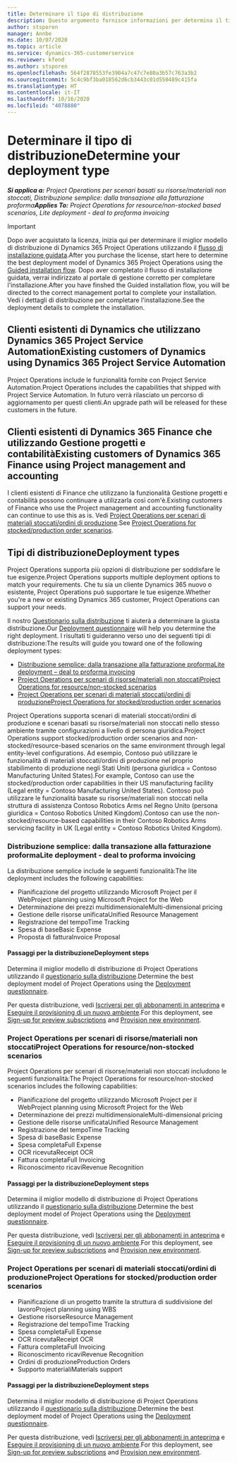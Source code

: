 ```yaml
---
title: Determinare il tipo di distribuzione
description: Questo argomento fornisce informazioni per determina il tipo di distribuzione di Project Operations giusto per la tua azienda.
author: stsporen
manager: Annbe
ms.date: 10/07/2020
ms.topic: article
ms.service: dynamics-365-customerservice
ms.reviewer: kfend
ms.author: stsporen
ms.openlocfilehash: 564f2878553fe3904a7c47c7e80a3b57c763a3b2
ms.sourcegitcommit: 5c4c9bf3ba018562d6cb3443c01d550489c415fa
ms.translationtype: HT
ms.contentlocale: it-IT
ms.lasthandoff: 10/16/2020
ms.locfileid: "4078880"
---
```

# <a name="determine-your-deployment-type"></a><span data-ttu-id="7cb0e-103">Determinare il tipo di distribuzione</span><span class="sxs-lookup"><span data-stu-id="7cb0e-103">Determine your deployment type</span></span>

<span data-ttu-id="7cb0e-104">_**Si applica a:** Project Operations per scenari basati su risorse/materiali non stoccati, Distribuzione semplice: dalla transazione alla fatturazione proforma_</span><span class="sxs-lookup"><span data-stu-id="7cb0e-104">_**Applies To:** Project Operations for resource/non-stocked based scenarios, Lite deployment - deal to proforma invoicing_</span></span>

> [!IMPORTANT]
> <span data-ttu-id="7cb0e-105">Dopo aver acquistato la licenza, inizia qui per determinare il miglior modello di distribuzione di Dynamics 365 Project Operations utilizzando il [flusso di installazione guidata](https://aka.ms/provisionprojectoperations).</span><span class="sxs-lookup"><span data-stu-id="7cb0e-105">After you purchase the license, start here to determine the best deployment model of Dynamics 365 Project Operations using the [Guided installation flow](https://aka.ms/provisionprojectoperations).</span></span>
> <span data-ttu-id="7cb0e-106">Dopo aver completato il flusso di installazione guidata, verrai indirizzato al portale di gestione corretto per completare l'installazione.</span><span class="sxs-lookup"><span data-stu-id="7cb0e-106">After you have finshed the Guided installation flow, you will be directed to the correct management portal to complete your installation.</span></span> <span data-ttu-id="7cb0e-107">Vedi i dettagli di distribuzione per completare l'installazione.</span><span class="sxs-lookup"><span data-stu-id="7cb0e-107">See the deployment details to complete the installation.</span></span>


## <a name="existing-customers-of-dynamics-using-dynamics-365-project-service-automation"></a><span data-ttu-id="7cb0e-108">Clienti esistenti di Dynamics che utilizzano Dynamics 365 Project Service Automation</span><span class="sxs-lookup"><span data-stu-id="7cb0e-108">Existing customers of Dynamics using Dynamics 365 Project Service Automation</span></span>
<span data-ttu-id="7cb0e-109">Project Operations include le funzionalità fornite con Project Service Automation.</span><span class="sxs-lookup"><span data-stu-id="7cb0e-109">Project Operations includes the capabilities that shipped with Project Service Automation.</span></span> <span data-ttu-id="7cb0e-110">In futuro verrà rilasciato un percorso di aggiornamento per questi clienti.</span><span class="sxs-lookup"><span data-stu-id="7cb0e-110">An upgrade path will be released for these customers in the future.</span></span>

## <a name="existing-customers-of-dynamics-365-finance-using-project-management-and-accounting"></a><span data-ttu-id="7cb0e-111">Clienti esistenti di Dynamics 365 Finance che utilizzando Gestione progetti e contabilità</span><span class="sxs-lookup"><span data-stu-id="7cb0e-111">Existing customers of Dynamics 365 Finance using Project management and accounting</span></span> 

<span data-ttu-id="7cb0e-112">I clienti esistenti di Finance che utilizzano la funzionalità Gestione progetti e contabilità possono continuare a utilizzarla così com'è.</span><span class="sxs-lookup"><span data-stu-id="7cb0e-112">Existing customers of Finance who use the Project management and accounting functionality can continue to use this as is.</span></span> <span data-ttu-id="7cb0e-113">Vedi [Project Operations per scenari di materiali stoccati/ordini di produzione](#pma).</span><span class="sxs-lookup"><span data-stu-id="7cb0e-113">See [Project Operations for stocked/production order scenarios](#pma).</span></span>


## <a name="deployment-types"></a><span data-ttu-id="7cb0e-114">Tipi di distribuzione</span><span class="sxs-lookup"><span data-stu-id="7cb0e-114">Deployment types</span></span>
<span data-ttu-id="7cb0e-115">Project Operations supporta più opzioni di distribuzione per soddisfare le tue esigenze.</span><span class="sxs-lookup"><span data-stu-id="7cb0e-115">Project Operations supports multiple deployment options to match your requirements.</span></span> <span data-ttu-id="7cb0e-116">Che tu sia un cliente Dynamics 365 nuovo o esistente, Project Operations può supportare le tue esigenze.</span><span class="sxs-lookup"><span data-stu-id="7cb0e-116">Whether you're a new or existing Dynamics 365 customer, Project Operations can support your needs.</span></span>

<span data-ttu-id="7cb0e-117">Il nostro [Questionario sulla distribuzione](https://aka.ms/provisionprojectoperations) ti aiuterà a determinare la giusta distribuzione.</span><span class="sxs-lookup"><span data-stu-id="7cb0e-117">Our [Deployment questionnaire](https://aka.ms/provisionprojectoperations) will help you determine the right deployment.</span></span> <span data-ttu-id="7cb0e-118">I risultati ti guideranno verso uno dei seguenti tipi di distribuzione:</span><span class="sxs-lookup"><span data-stu-id="7cb0e-118">The results will guide you toward one of the following deployment types:</span></span>

- [<span data-ttu-id="7cb0e-119">Distribuzione semplice: dalla transazione alla fatturazione proforma</span><span class="sxs-lookup"><span data-stu-id="7cb0e-119">Lite deployment – deal to proforma invoicing</span></span>](#lite)
- [<span data-ttu-id="7cb0e-120">Project Operations per scenari di risorse/materiali non stoccati</span><span class="sxs-lookup"><span data-stu-id="7cb0e-120">Project Operations for resource/non-stocked scenarios</span></span>](#integrated)
- [<span data-ttu-id="7cb0e-121">Project Operations per scenari di materiali stoccati/ordini di produzione</span><span class="sxs-lookup"><span data-stu-id="7cb0e-121">Project Operations for stocked/production order scenarios</span></span>](#pma)

<span data-ttu-id="7cb0e-122">Project Operations supporta scenari di materiali stoccati/ordini di produzione e scenari basati su risorse/materiali non stoccati nello stesso ambiente tramite configurazioni a livello di persona giuridica.</span><span class="sxs-lookup"><span data-stu-id="7cb0e-122">Project Operations support stocked/production order scenarios and non-stocked/resource-based scenarios on the same environment through legal entity-level configurations.</span></span> <span data-ttu-id="7cb0e-123">Ad esempio, Contoso può utilizzare le funzionalità di materiali stoccati/ordini di produzione nel proprio stabilimento di produzione negli Stati Uniti (persona giuridica = Contoso Manufacturing United States).</span><span class="sxs-lookup"><span data-stu-id="7cb0e-123">For example, Contoso can use the stocked/production order capabilities in their US manufacturing facility (Legal entity = Contoso Manufacturing United States).</span></span> <span data-ttu-id="7cb0e-124">Contoso può utilizzare le funzionalità basate su risorse/materiali non stoccati nella struttura di assistenza Contoso Robotics Arms nel Regno Unito (persona giuridica = Contoso Robotics United Kingdom).</span><span class="sxs-lookup"><span data-stu-id="7cb0e-124">Contoso can use the non-stocked/resource-based capabilities in their Contoso Robotics Arms servicing facility in UK (Legal entity = Contoso Robotics United Kingdom).</span></span>

### <a name="lite-deployment---deal-to-proforma-invoicing"></a><a  name="lite"></a><span data-ttu-id="7cb0e-125">Distribuzione semplice: dalla transazione alla fatturazione proforma</span><span class="sxs-lookup"><span data-stu-id="7cb0e-125">Lite deployment - deal to proforma invoicing</span></span>

<span data-ttu-id="7cb0e-126">La distribuzione semplice include le seguenti funzionalità:</span><span class="sxs-lookup"><span data-stu-id="7cb0e-126">The lite deployment includes the following capabilities:</span></span>

- <span data-ttu-id="7cb0e-127">Pianificazione del progetto utilizzando Microsoft Project per il Web</span><span class="sxs-lookup"><span data-stu-id="7cb0e-127">Project planning using Microsoft Project for the Web</span></span>
- <span data-ttu-id="7cb0e-128">Determinazione dei prezzi multidimensionale</span><span class="sxs-lookup"><span data-stu-id="7cb0e-128">Multi-dimensional pricing</span></span>
- <span data-ttu-id="7cb0e-129">Gestione delle risorse unificata</span><span class="sxs-lookup"><span data-stu-id="7cb0e-129">Unified Resource Management</span></span>
- <span data-ttu-id="7cb0e-130">Registrazione del tempo</span><span class="sxs-lookup"><span data-stu-id="7cb0e-130">Time Tracking</span></span>
- <span data-ttu-id="7cb0e-131">Spesa di base</span><span class="sxs-lookup"><span data-stu-id="7cb0e-131">Basic Expense</span></span>
- <span data-ttu-id="7cb0e-132">Proposta di fattura</span><span class="sxs-lookup"><span data-stu-id="7cb0e-132">Invoice Proposal</span></span>

#### <a name="deployment-steps"></a><span data-ttu-id="7cb0e-133">Passaggi per la distribuzione</span><span class="sxs-lookup"><span data-stu-id="7cb0e-133">Deployment steps</span></span>
<span data-ttu-id="7cb0e-134">Determina il miglior modello di distribuzione di Project Operations utilizzando il [questionario sulla distribuzione](https://aka.ms/provisionprojectoperations).</span><span class="sxs-lookup"><span data-stu-id="7cb0e-134">Determine the best deployment model of Project Operations using the [Deployment questionnaire](https://aka.ms/provisionprojectoperations).</span></span>

<span data-ttu-id="7cb0e-135">Per questa distribuzione, vedi [Iscriversi per gli abbonamenti in anteprima](lite-preview-subscription-sign-up.md) e [Eseguire il provisioning di un nuovo ambiente](lite-deployment.md).</span><span class="sxs-lookup"><span data-stu-id="7cb0e-135">For this deployment, see [Sign-up for preview subscriptions](lite-preview-subscription-sign-up.md) and [Provision new environment](lite-deployment.md).</span></span> 


### <a name="project-operations-for-resourcenon-stocked-scenarios"></a><a name="integrated"></a><span data-ttu-id="7cb0e-136">Project Operations per scenari di risorse/materiali non stoccati</span><span class="sxs-lookup"><span data-stu-id="7cb0e-136">Project Operations for resource/non-stocked scenarios</span></span>
<span data-ttu-id="7cb0e-137">Project Operations per scenari di risorse/materiali non stoccati includono le seguenti funzionalità:</span><span class="sxs-lookup"><span data-stu-id="7cb0e-137">The Project Operations for resource/non-stocked scenarios includes the following capabilities:</span></span>
  
- <span data-ttu-id="7cb0e-138">Pianificazione del progetto utilizzando Microsoft Project per il Web</span><span class="sxs-lookup"><span data-stu-id="7cb0e-138">Project planning using Microsoft Project for the Web</span></span>
- <span data-ttu-id="7cb0e-139">Determinazione dei prezzi multidimensionale</span><span class="sxs-lookup"><span data-stu-id="7cb0e-139">Multi-dimensional pricing</span></span>
- <span data-ttu-id="7cb0e-140">Gestione delle risorse unificata</span><span class="sxs-lookup"><span data-stu-id="7cb0e-140">Unified Resource Management</span></span>
- <span data-ttu-id="7cb0e-141">Registrazione del tempo</span><span class="sxs-lookup"><span data-stu-id="7cb0e-141">Time Tracking</span></span>
- <span data-ttu-id="7cb0e-142">Spesa di base</span><span class="sxs-lookup"><span data-stu-id="7cb0e-142">Basic Expense</span></span>
- <span data-ttu-id="7cb0e-143">Spesa completa</span><span class="sxs-lookup"><span data-stu-id="7cb0e-143">Full Expense</span></span>
- <span data-ttu-id="7cb0e-144">OCR ricevuta</span><span class="sxs-lookup"><span data-stu-id="7cb0e-144">Receipt OCR</span></span>
- <span data-ttu-id="7cb0e-145">Fattura completa</span><span class="sxs-lookup"><span data-stu-id="7cb0e-145">Full Invoicing</span></span>
- <span data-ttu-id="7cb0e-146">Riconoscimento ricavi</span><span class="sxs-lookup"><span data-stu-id="7cb0e-146">Revenue Recognition</span></span>

#### <a name="deployment-steps"></a><span data-ttu-id="7cb0e-147">Passaggi per la distribuzione</span><span class="sxs-lookup"><span data-stu-id="7cb0e-147">Deployment steps</span></span>
<span data-ttu-id="7cb0e-148">Determina il miglior modello di distribuzione di Project Operations utilizzando il [questionario sulla distribuzione](https://aka.ms/provisionprojectoperations).</span><span class="sxs-lookup"><span data-stu-id="7cb0e-148">Determine the best deployment model of Project Operations using the [Deployment questionnaire](https://aka.ms/provisionprojectoperations).</span></span>

<span data-ttu-id="7cb0e-149">Per questa distribuzione, vedi [Iscriversi per gli abbonamenti in anteprima](resource-sign-up-preview-subscription.md) e [Eseguire il provisioning di un nuovo ambiente](resource-provision-new-environment.md).</span><span class="sxs-lookup"><span data-stu-id="7cb0e-149">For this deployment, see [Sign-up for preview subscriptions](resource-sign-up-preview-subscription.md) and [Provision new environment](resource-provision-new-environment.md).</span></span> 


### <a name="project-operations-for-stockedproduction-order-scenarios"></a><a name="pma"></a><span data-ttu-id="7cb0e-150">Project Operations per scenari di materiali stoccati/ordini di produzione</span><span class="sxs-lookup"><span data-stu-id="7cb0e-150">Project Operations for stocked/production order scenarios</span></span>

- <span data-ttu-id="7cb0e-151">Pianificazione di un progetto tramite la struttura di suddivisione del lavoro</span><span class="sxs-lookup"><span data-stu-id="7cb0e-151">Project planning using WBS</span></span>
- <span data-ttu-id="7cb0e-152">Gestione risorse</span><span class="sxs-lookup"><span data-stu-id="7cb0e-152">Resource Management</span></span>
- <span data-ttu-id="7cb0e-153">Registrazione del tempo</span><span class="sxs-lookup"><span data-stu-id="7cb0e-153">Time Tracking</span></span>
- <span data-ttu-id="7cb0e-154">Spesa completa</span><span class="sxs-lookup"><span data-stu-id="7cb0e-154">Full Expense</span></span>
- <span data-ttu-id="7cb0e-155">OCR ricevuta</span><span class="sxs-lookup"><span data-stu-id="7cb0e-155">Receipt OCR</span></span>
- <span data-ttu-id="7cb0e-156">Fattura completa</span><span class="sxs-lookup"><span data-stu-id="7cb0e-156">Full Invoicing</span></span>
- <span data-ttu-id="7cb0e-157">Riconoscimento ricavi</span><span class="sxs-lookup"><span data-stu-id="7cb0e-157">Revenue Recognition</span></span>
- <span data-ttu-id="7cb0e-158">Ordini di produzione</span><span class="sxs-lookup"><span data-stu-id="7cb0e-158">Production Orders</span></span>
- <span data-ttu-id="7cb0e-159">Supporto materiali</span><span class="sxs-lookup"><span data-stu-id="7cb0e-159">Materials support</span></span>

#### <a name="deployment-steps"></a><span data-ttu-id="7cb0e-160">Passaggi per la distribuzione</span><span class="sxs-lookup"><span data-stu-id="7cb0e-160">Deployment steps</span></span>
<span data-ttu-id="7cb0e-161">Determina il miglior modello di distribuzione di Project Operations utilizzando il [questionario sulla distribuzione](https://aka.ms/provisionprojectoperations).</span><span class="sxs-lookup"><span data-stu-id="7cb0e-161">Determine the best deployment model of Project Operations using the [Deployment questionnaire](https://aka.ms/provisionprojectoperations).</span></span>

<span data-ttu-id="7cb0e-162">Per questa distribuzione, vedi [Iscriversi per gli abbonamenti in anteprima](https://docs.microsoft.com/dynamics365/fin-ops-core/dev-itpro/dev-tools/sign-up-preview-subscription?toc=/dynamics365/finance/toc.json) e [Eseguire il provisioning di un nuovo ambiente](https://docs.microsoft.com/dynamics365/fin-ops-core/dev-itpro/deployment/deploy-demo-environment?toc=/dynamics365/finance/toc.json).</span><span class="sxs-lookup"><span data-stu-id="7cb0e-162">For this deployment, see [Sign-up for preview subscriptions](https://docs.microsoft.com/dynamics365/fin-ops-core/dev-itpro/dev-tools/sign-up-preview-subscription?toc=/dynamics365/finance/toc.json) and [Provision new environment](https://docs.microsoft.com/dynamics365/fin-ops-core/dev-itpro/deployment/deploy-demo-environment?toc=/dynamics365/finance/toc.json).</span></span> 

